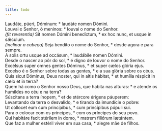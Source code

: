 ```yaml
---
title: todo
---
```

<div class="dropcap text-justify">Laudáte, púeri, Dóminum: * laudáte nomen Dómini.</div>
<div class="dropcap text-justify">Louvai o Senhor, ó meninos: * louvai o nome do Senhor.</div>
<div class="text-justify"><em>(fit reverentia)</em> Sit nomen Dómini benedíctum, * ex hoc nunc, et usque in sǽculum.</div>
<div class="text-justify"><em>(inclinar a cabeça)</em> Seja bendito o nome do Senhor, * desde agora e para sempre.</div>
<div class="text-justify">A solis ortu usque ad occásum, * laudábile nomen Dómini.</div>
<div class="text-justify">Desde o nascer ao pôr do sol, * é digno de louvor o nome do Senhor.</div>
<div class="text-justify">Excélsus super omnes gentes Dóminus, * et super cælos glória ejus.</div>
<div class="text-justify">Excelso é o Senhor sobre todas as gentes, * e a sua glória sobre os céus.</div>
<div class="text-justify">Quis sicut Dóminus, Deus noster, qui in altis hábitat, * et humília réspicit in cælo et in terra?</div>
<div class="text-justify">Quem há como o Senhor nosso Deus, que habita nas alturas: * e atende os humildes no céu e na terra?</div>
<div class="text-justify">Súscitans a terra ínopem, * et de stércore érigens páuperem:</div>
<div class="text-justify">Levantando da terra o desvalido, * e tirando da imundície o pobre:</div>
<div class="text-justify">Ut cóllocet eum cum princípibus, * cum princípibus pópuli sui.</div>
<div class="text-justify">Para o colocar com os príncipes, * com os príncipes do seu povo.</div>
<div class="text-justify">Qui habitáre facit stérilem in domo, * matrem filiórum lætántem.</div>
<div class="text-justify">Que faz a mulher estéril viver em sua casa, * alegre mãe de filhos.</div>
